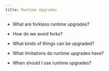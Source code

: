 ```yaml
---
title: Runtime Upgrades
---
```


* What are forkless runtime upgrades?

* How do we avoid forks?

* What kinds of things can be upgraded?

* What limitations do runtime upgrades have?

* When should I use runtime upgrades?
